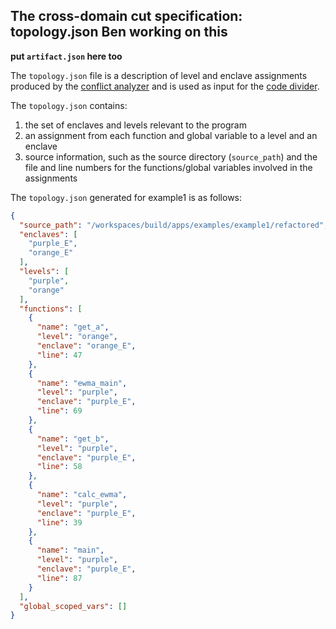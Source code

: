## The cross-domain cut specification: topology.json **Ben working on this**

**put `artifact.json` here too**

The `topology.json` file is a description of level and enclave assignments
produced by the [conflict analyzer](#conflict-analyzer) and is used as input 
for the [code divider](#divider).

The `topology.json` contains:

1. the set of enclaves and levels relevant to the program 
2. an assignment from each function and global variable to a level and an enclave 
3. source information, such as the source directory (`source_path`) and the file
and line numbers for the functions/global variables involved in the assignments

The `topology.json` generated for example1 is as follows:

```json
{
  "source_path": "/workspaces/build/apps/examples/example1/refactored",
  "enclaves": [
    "purple_E",
    "orange_E"
  ],
  "levels": [
    "purple",
    "orange"
  ],
  "functions": [
    {
      "name": "get_a",
      "level": "orange",
      "enclave": "orange_E",
      "line": 47
    },
    {
      "name": "ewma_main",
      "level": "purple",
      "enclave": "purple_E",
      "line": 69
    },
    {
      "name": "get_b",
      "level": "purple",
      "enclave": "purple_E",
      "line": 58
    },
    {
      "name": "calc_ewma",
      "level": "purple",
      "enclave": "purple_E",
      "line": 39
    },
    {
      "name": "main",
      "level": "purple",
      "enclave": "purple_E",
      "line": 87
    }
  ],
  "global_scoped_vars": []
}
```
